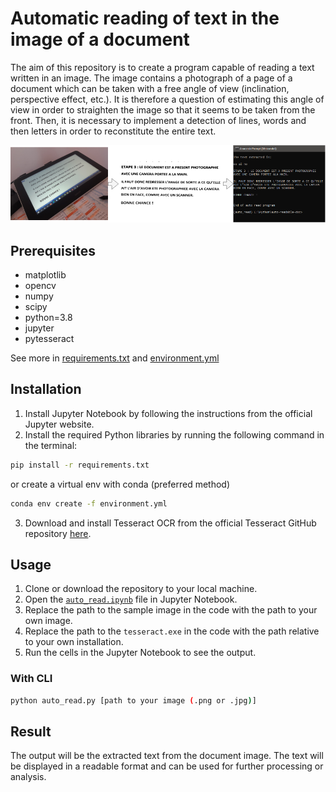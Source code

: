 # Automatic reading of text in the image of a document

The aim of this repository is to create a program capable of reading a text written in an image. The image contains a photograph of a page of a document which can be taken with a free angle of view (inclination, perspective effect, etc.). It is therefore a question of estimating this angle of view in order to straighten the image so that it seems to be taken from the front. Then, it is necessary to implement a detection of lines, words and then letters in order to reconstitute the entire text.

![results](docs\res.png "results")

## Prerequisites 

- matplotlib
- opencv
- numpy
- scipy
- python=3.8
- jupyter
- pytesseract

See more in [requirements.txt](requirements.txt) and [environment.yml](environment.yml)

## Installation
1. Install Jupyter Notebook by following the instructions from the official Jupyter website.
2. Install the required Python libraries by running the following command in the terminal:

```bash
pip install -r requirements.txt
```

or create a virtual env with conda (preferred method)

```bash
conda env create -f environment.yml
```

3. Download and install Tesseract OCR from the official Tesseract GitHub repository
 [here](https://github.com/UB-Mannheim/tesseract/wiki).

## Usage
1. Clone or download the repository to your local machine.
2. Open the [`auto_read.ipynb`](auto_read.ipynb) file in Jupyter Notebook.
3. Replace the path to the sample image in the code with the path to your own image.
4. Replace the path to the `tesseract.exe` in the code with the path relative to your own installation.
5. Run the cells in the Jupyter Notebook to see the output.

### With CLI

```bash
python auto_read.py [path to your image (.png or .jpg)]
```
## Result
The output will be the extracted text from the document image. The text will be displayed in a readable format and can be used for further processing or analysis.
